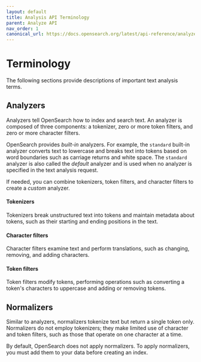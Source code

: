 ```yaml
---
layout: default
title: Analysis API Terminology
parent: Analyze API
nav_order: 1
canonical_url: https://docs.opensearch.org/latest/api-reference/analyze-apis/terminology/
---
```


# Terminology

The following sections provide descriptions of important text analysis terms. 

## Analyzers

Analyzers tell OpenSearch how to index and search text. An analyzer is composed of three components: a tokenizer, zero or more token filters, and zero or more character filters. 

OpenSearch provides *built-in* analyzers. For example, the `standard` built-in analyzer converts text to lowercase and breaks text into tokens based on word boundaries such as carriage returns and white space. The `standard` analyzer is also called the *default* analyzer and is used when no analyzer is specified in the text analysis request.

If needed, you can combine tokenizers, token filters, and character filters to create a *custom* analyzer.

#### Tokenizers

Tokenizers break unstructured text into tokens and maintain metadata about tokens, such as their starting and ending positions in the text.

#### Character filters

Character filters examine text and perform translations, such as changing, removing, and adding characters. 

#### Token filters

Token filters modify tokens, performing operations such as converting a token's characters to uppercase and adding or removing tokens. 

## Normalizers

Similar to analyzers, normalizers tokenize text but return a single token only. Normalizers do not employ tokenizers; they make limited use of character and token filters, such as those that operate on one character at a time.

By default, OpenSearch does not apply normalizers. To apply normalizers, you must add them to your data before creating an index.